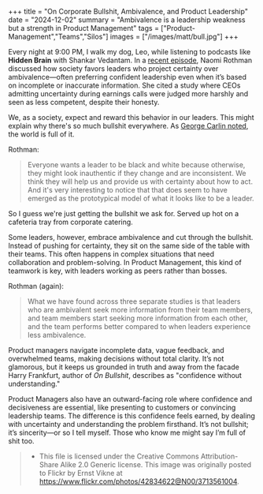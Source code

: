 +++
title = "On Corporate Bullshit, Ambivalence, and Product Leadership"
date = "2024-12-02"
summary = "Ambivalence is a leadership weakness but a strength in Product Management"
tags = ["Product-Management","Teams","Silos"]
images = ["/images/matt/bull.jpg"]
+++

Every night at 9:00 PM, I walk my dog, Leo, while listening to podcasts like **Hidden Brain** with Shankar Vedantam. In a [recent episode](https://hiddenbrain.org/podcast/the-benefits-of-mixed-emotions/), Naomi Rothman discussed how society favors leaders who project certainty over ambivalence—often preferring confident leadership even when it’s based on incomplete or inaccurate information. She cited a study where CEOs admitting uncertainty during earnings calls were judged more harshly and seen as less competent, despite their honesty.

We, as a society, expect and reward this behavior in our leaders. This might explain why there's so much bullshit everywhere. As [George Carlin noted](https://www.youtube.com/watch?v=Ym12wnIWh-U), the world is full of it.

Rothman:

> Everyone wants a leader to be black and white because otherwise, they might look inauthentic if they change and are inconsistent. We think they will help us and provide us with certainty about how to act. And it's very interesting to notice that that does seem to have emerged as the prototypical model of what it looks like to be a leader.

So I guess we're just getting the bullshit we ask for. Served up hot on a cafeteria tray from corporate catering.

Some leaders, however, embrace ambivalence and cut through the bullshit. Instead of pushing for certainty, they sit on the same side of the table with their teams. This often happens in complex situations that need collaboration and problem-solving. In Product Management, this kind of teamwork is key, with leaders working as peers rather than bosses.

Rothman (again):

> What we have found across three separate studies is that leaders who are ambivalent seek more information from their team members, and team members start seeking more information from each other, and the team performs better compared to when leaders experience less ambivalence.

Product managers navigate incomplete data, vague feedback, and overwhelmed teams, making decisions without total clarity. It’s not glamorous, but it keeps us grounded in truth and away from the facade Harry Frankfurt, author of *On Bullshit*, describes as "confidence without understanding."

Product Managers also have an outward-facing role where confidence and decisiveness are essential, like presenting to customers or convincing leadership teams. The difference is this confidence feels earned, by dealing with uncertainty and understanding the problem firsthand. It’s not bullshit; it’s sincerity—or so I tell myself. Those who know me might say I’m full of shit too.


> * This file is licensed under the Creative Commons Attribution-Share Alike 2.0 Generic license.
> This image was originally posted to Flickr by Ernst Vikne at https://www.flickr.com/photos/42834622@N00/3713561004.
